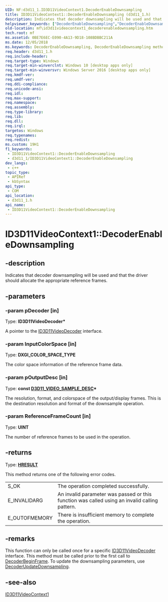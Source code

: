 ```yaml
---
UID: NF:d3d11_1.ID3D11VideoContext1.DecoderEnableDownsampling
title: ID3D11VideoContext1::DecoderEnableDownsampling (d3d11_1.h)
description: Indicates that decoder downsampling will be used and that the driver should allocate the appropriate reference frames.
helpviewer_keywords: ["DecoderEnableDownsampling","DecoderEnableDownsampling method [Media Foundation]","DecoderEnableDownsampling method [Media Foundation]","ID3D11VideoContext1 interface","ID3D11VideoContext1 interface [Media Foundation]","DecoderEnableDownsampling method","ID3D11VideoContext1.DecoderEnableDownsampling","ID3D11VideoContext1::DecoderEnableDownsampling","d3d11_1/ID3D11VideoContext1::DecoderEnableDownsampling","mf.id3d11videocontext1_decoderenabledownsampling"]
old-location: mf\id3d11videocontext1_decoderenabledownsampling.htm
tech.root: mf
ms.assetid: 0BE7E6EC-E090-4A13-9D18-108BDBBC211A
ms.date: 12/05/2018
ms.keywords: DecoderEnableDownsampling, DecoderEnableDownsampling method [Media Foundation], DecoderEnableDownsampling method [Media Foundation],ID3D11VideoContext1 interface, ID3D11VideoContext1 interface [Media Foundation],DecoderEnableDownsampling method, ID3D11VideoContext1.DecoderEnableDownsampling, ID3D11VideoContext1::DecoderEnableDownsampling, d3d11_1/ID3D11VideoContext1::DecoderEnableDownsampling, mf.id3d11videocontext1_decoderenabledownsampling
req.header: d3d11_1.h
req.include-header: 
req.target-type: Windows
req.target-min-winverclnt: Windows 10 [desktop apps only]
req.target-min-winversvr: Windows Server 2016 [desktop apps only]
req.kmdf-ver: 
req.umdf-ver: 
req.ddi-compliance: 
req.unicode-ansi: 
req.idl: 
req.max-support: 
req.namespace: 
req.assembly: 
req.type-library: 
req.lib: 
req.dll: 
req.irql: 
targetos: Windows
req.typenames: 
req.redist: 
ms.custom: 19H1
f1_keywords:
 - ID3D11VideoContext1::DecoderEnableDownsampling
 - d3d11_1/ID3D11VideoContext1::DecoderEnableDownsampling
dev_langs:
 - c++
topic_type:
 - APIRef
 - kbSyntax
api_type:
 - COM
api_location:
 - d3d11_1.h
api_name:
 - ID3D11VideoContext1::DecoderEnableDownsampling
---
```


# ID3D11VideoContext1::DecoderEnableDownsampling


## -description

Indicates that decoder downsampling will be used and that the driver should allocate the appropriate reference frames.

## -parameters

### -param pDecoder [in]

Type: <b>ID3D11VideoDecoder*</b>

A pointer to the <a href="/windows/desktop/api/d3d11/nn-d3d11-id3d11videodecoder">ID3D11VideoDecoder</a> interface.

### -param InputColorSpace [in]

Type: <b>DXGI_COLOR_SPACE_TYPE</b>

The color space information of the reference frame data.

### -param pOutputDesc [in]

Type: <b>const <a href="/windows/desktop/api/d3d11_1/ns-d3d11_1-d3d11_video_sample_desc">D3D11_VIDEO_SAMPLE_DESC</a>*</b>

The resolution, format, and colorspace of the output/display frames.  This is the destination resolution and format of the downsample operation.

### -param ReferenceFrameCount [in]

Type: <b>UINT</b>

The number of reference frames to be used in the operation.

## -returns

Type: <b><a href="/windows/win32/com/structure-of-com-error-codes">HRESULT</a></b>

This method returns one of the following error codes.

<table>
<tr>
<td>S_OK</td>
<td>The operation completed successfully.</td>
</tr>
<tr>
<td>E_INVALIDARG</td>
<td>An invalid parameter was passed or this function was called using an invalid calling pattern.</td>
</tr>
<tr>
<td>E_OUTOFMEMORY</td>
<td>There is insufficient memory to complete the operation.</td>
</tr>
</table>

## -remarks

This function can only be called once for a specific <a href="/windows/desktop/api/d3d11/nn-d3d11-id3d11videodecoder">ID3D11VideoDecoder</a> interface. This method must be called prior to the first call to <a href="/windows/desktop/api/d3d11/nf-d3d11-id3d11videocontext-decoderbeginframe">DecoderBeginFrame</a>. To update the downsampling parameters, use <a href="/windows/desktop/api/d3d11_1/nf-d3d11_1-id3d11videocontext1-decoderupdatedownsampling">DecoderUpdateDownsampling</a>.

## -see-also

<a href="/windows/desktop/api/d3d11_1/nn-d3d11_1-id3d11videocontext1">ID3D11VideoContext1</a>

